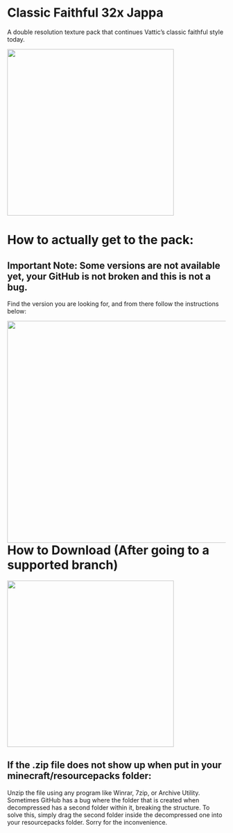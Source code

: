 # Classic Faithful 32x Jappa
A double resolution texture pack that continues Vattic’s classic faithful style today.

<img src="https://raw.githubusercontent.com/Faithful-Resource-Pack/Branding/main/social%20media/banners/github/cf32_banner.png" align="center" height="384px">

# How to actually get to the pack:
## Important Note: Some versions are not available yet, your GitHub is not broken and this is not a bug.

Find the version you are looking for, and from there follow the instructions below:

<img src="https://user-images.githubusercontent.com/75297863/163904169-6ab97237-946c-4cf2-be60-3909a464d308.png" align="left" height="512px">

# How to Download (After going to a supported branch)

<img src="https://user-images.githubusercontent.com/75297863/163903656-b32b9686-c147-469b-bb3f-808ab6d6bc36.png" align="center" height="384px">

## If the .zip file does not show up when put in your minecraft/resourcepacks folder:

Unzip the file using any program like Winrar, 7zip, or Archive Utility. Sometimes GitHub has a bug where the folder that is created when decompressed has a second folder within it, breaking the structure. To solve this, simply drag the second folder inside the decompressed one into your resourcepacks folder. Sorry for the inconvenience.
